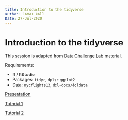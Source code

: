```yaml
---
title: Introduction to the tidyverse
author: James Ball
Date: 27-Jul-2020
---
```


# Introduction to the tidyverse

This session is adapted from [Data Challenge Lab](https://dcl-wrangle.stanford.edu/) material.

Requirements:

- R / RStudio
- Packages: `tidyr`, `dplyr` `ggplot2`
- Data: `nycflights13`, `dcl-docs/dcldata`

[Presentation](https://docs.google.com/presentation/d/14bcN9bWheksshU8gg4jftRzVvfUXVGMKF3Vea3WS-18/edit?usp=sharing)

[Tutorial 1](https://htmlpreview.github.io/?https://github.com/ForEcolZappers/PublicWiki/blob/master/tidyverse_class/dplyr_tutorial.html)

[Tutorial 2](https://htmlpreview.github.io/?https://github.com/ForEcolZappers/PublicWiki/blob/master/tidyverse_class/tidyverse_tutorial.html)